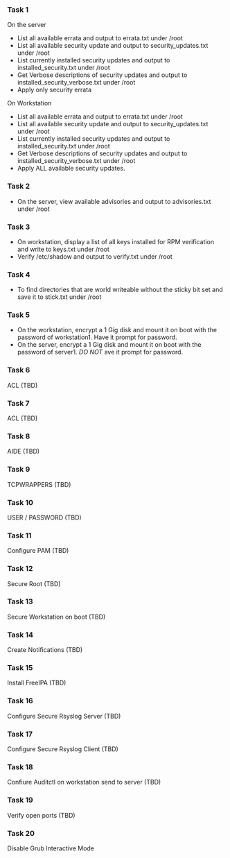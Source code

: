 ### Task 1
On the server
* List all available errata and output to errata.txt under /root
* List all available security update and output to security_updates.txt under /root
* List currently installed security updates and output to installed_security.txt under /root
* Get Verbose descriptions of security updates and output to installed_security_verbose.txt under /root
* Apply only security errata

On Workstation
* List all available errata and output to errata.txt under /root
* List all available security update and output to security_updates.txt under /root
* List currently installed security updates and output to installed_security.txt under /root
* Get Verbose descriptions of security updates and output to installed_security_verbose.txt under /root
* Apply ALL available security updates.

### Task 2
* On the server, view available advisories and output to advisories.txt under /root
### Task 3
* On workstation,  display a list of all keys installed for RPM verification and write to keys.txt under /root
* Verify /etc/shadow and output to verify.txt under /root
### Task 4
* To find directories that are world writeable without the sticky bit set and save it to stick.txt under /root
### Task 5
* On the workstation, encrypt a 1 Gig disk and mount it on boot with the password of workstation1. Have it prompt for password.
* On the server, encrypt a 1 Gig disk and mount it on boot with the password of server1. *DO NOT* ave it prompt for password.
### Task 6
ACL (TBD)
### Task 7
ACL (TBD)
### Task 8
AIDE (TBD)
### Task 9
TCPWRAPPERS (TBD)
### Task 10
USER / PASSWORD (TBD)
### Task 11
Configure PAM (TBD)
### Task 12
Secure Root (TBD)
### Task 13
Secure Workstation on boot (TBD)
### Task 14
Create Notifications (TBD)
### Task 15
Install FreeIPA (TBD)
### Task 16
Configure Secure Rsyslog Server (TBD)
### Task 17
Configure Secure Rsyslog Client (TBD)
### Task 18
Confiure Auditctl on workstation send to server (TBD)
### Task 19
Verify open ports (TBD)
### Task 20
Disable Grub Interactive Mode
